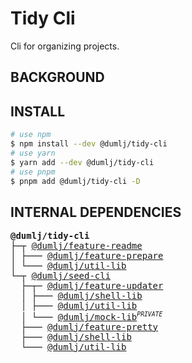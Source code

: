 <!-- This file is dynamically generated. please edit in __readme__ -->

# Tidy Cli

Cli for organizing projects.

## BACKGROUND

## INSTALL

```bash
# use npm
$ npm install --dev @dumlj/tidy-cli
# use yarn
$ yarn add --dev @dumlj/tidy-cli
# use pnpm
$ pnpm add @dumlj/tidy-cli -D
```

## INTERNAL DEPENDENCIES

<pre>
<b>@dumlj/tidy-cli</b>
├─┬ <a href="https://github.com/dumlj/dumlj-build/tree/main/@cli/tidytsc-cli">@dumlj/feature-readme</a>
│ ├─── <a href="https://github.com/dumlj/dumlj-build/tree/main/@cli/tidytsc-cli">@dumlj/feature-prepare</a>
│ └─── <a href="https://github.com/dumlj/dumlj-build/tree/main/@cli/tidytsc-cli">@dumlj/util-lib</a>
└─┬ <a href="https://github.com/dumlj/dumlj-build/tree/main/@cli/tidytsc-cli">@dumlj/seed-cli</a>
  ├─┬─ <a href="https://github.com/dumlj/dumlj-build/tree/main/@cli/tidytsc-cli">@dumlj/feature-updater</a>
  │ ├─── <a href="https://github.com/dumlj/dumlj-build/tree/main/@cli/tidytsc-cli">@dumlj/shell-lib</a>
  │ ├─── <a href="https://github.com/dumlj/dumlj-build/tree/main/@cli/tidytsc-cli">@dumlj/util-lib</a>
  │ └─── <a href="https://github.com/dumlj/dumlj-build/tree/main/@cli/tidytsc-cli">@dumlj/mock-lib</a><sup><small><i>PRIVATE</i></small></sup>
  ├─── <a href="https://github.com/dumlj/dumlj-build/tree/main/@cli/tidytsc-cli">@dumlj/feature-pretty</a>
  ├─── <a href="https://github.com/dumlj/dumlj-build/tree/main/@cli/tidytsc-cli">@dumlj/shell-lib</a>
  └─── <a href="https://github.com/dumlj/dumlj-build/tree/main/@cli/tidytsc-cli">@dumlj/util-lib</a>
</pre>
